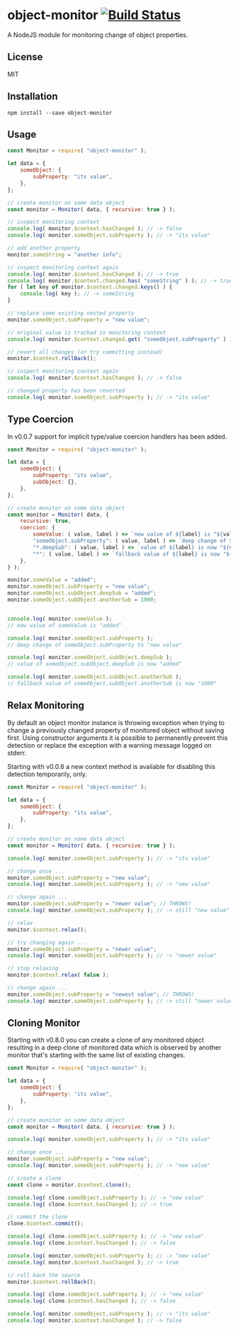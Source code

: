 # object-monitor [![Build Status](https://travis-ci.org/cepharum/object-monitor.svg?branch=master)](https://travis-ci.org/cepharum/object-monitor)

A NodeJS module for monitoring change of object properties.


## License

MIT

## Installation

```
npm install --save object-monitor
```

## Usage

```javascript
const Monitor = require( "object-monitor" );

let data = {
    someObject: {
        subProperty: "its value",
    },
};

// create monitor on some data object
const monitor = Monitor( data, { recursive: true } );

// inspect monitoring context
console.log( monitor.$context.hasChanged ); // -> false
console.log( monitor.someObject.subProperty ); // -> "its value"

// add another property
monitor.someString = "another info";

// inspect monitoring context again
console.log( monitor.$context.hasChanged ); // -> true
console.log( monitor.$context.changed.has( "someString" ) ); // -> true
for ( let key of monitor.$context.changed.keys() ) {
    console.log( key ); // -> someString
}

// replace some existing nested property
monitor.someObject.subProperty = "new value";

// original value is tracked in monitoring context
console.log( monitor.$context.changed.get( "someObject.subProperty" ) ); // -> "its value"

// revert all changes (or try committing instead)
monitor.$context.rollBack();

// inspect monitoring context again
console.log( monitor.$context.hasChanged ); // -> false

// changed property has been reverted
console.log( monitor.someObject.subProperty ); // -> "its value"
```

## Type Coercion

In v0.0.7 support for implicit type/value coercion handlers has been added.

```javascript
const Monitor = require( "object-monitor" );

let data = {
    someObject: {
        subProperty: "its value",
        subObject: {},
    },
};

// create monitor on some data object
const monitor = Monitor( data, {
	recursive: true,
	coercion: {
		someValue: ( value, label ) => `new value of ${label} is "${value}"`,
		"someObject.subProperty": ( value, label ) => `deep change of ${label} to "${value}"`,
		"*.deepSub": ( value, label ) => `value of ${label} is now "${value}"`,
		"*": ( value, label ) => `fallback value of ${label} is now "${value}"`
	},
} );

monitor.someValue = "added";
monitor.someObject.subProperty = "new value";
monitor.someObject.subObject.deepSub = "added";
monitor.someObject.subObject.anotherSub = 1000;


console.log( monitor.someValue );
// new value of someValue is "added"

console.log( monitor.someObject.subProperty );
// deep change of someObject.subProperty to "new value"

console.log( monitor.someObject.subObject.deepSub );
// value of someObject.subObject.deepSub is now "added"

console.log( monitor.someObject.subObject.anotherSub );
// fallback value of someObject.subObject.anotherSub is now "1000"
```

## Relax Monitoring

By default an object monitor instance is throwing exception when trying to change a previously changed property of monitored object without saving first. Using constructor arguments it is possible to permanently prevent this detection or replace the exception with a warning message logged on stderr.

Starting with v0.0.8 a new context method is available for disabling this detection temporarily, only.

```javascript
const Monitor = require( "object-monitor" );

let data = {
    someObject: {
        subProperty: "its value",
    },
};

// create monitor on some data object
const monitor = Monitor( data, { recursive: true } );

console.log( monitor.someObject.subProperty ); // -> "its value"

// change once ...
monitor.someObject.subProperty = "new value";
console.log( monitor.someObject.subProperty ); // -> "new value"

// change again ...
monitor.someObject.subProperty = "newer value"; // THROWS!
console.log( monitor.someObject.subProperty ); // -> still "new value"

// relax
monitor.$context.relax();

// try changing again ...
monitor.someObject.subProperty = "newer value";
console.log( monitor.someObject.subProperty ); // -> "newer value"

// stop relaxing
monitor.$context.relax( false );

// change again ...
monitor.someObject.subProperty = "newest value"; // THROWS!
console.log( monitor.someObject.subProperty ); // -> still "newer value"
```

## Cloning Monitor

Starting with v0.8.0 you can create a clone of any monitored object resulting in a deep clone of monitored data which is observed by another monitor that's starting with the same list of existing changes.

```javascript
const Monitor = require( "object-monitor" );

let data = {
    someObject: {
        subProperty: "its value",
    },
};

// create monitor on some data object
const monitor = Monitor( data, { recursive: true } );

console.log( monitor.someObject.subProperty ); // -> "its value"

// change once ...
monitor.someObject.subProperty = "new value";
console.log( monitor.someObject.subProperty ); // -> "new value"

// create a clone
const clone = monitor.$context.clone();

console.log( clone.someObject.subProperty ); // -> "new value"
console.log( clone.$context.hasChanged ); // -> true

// commit the clone
clone.$context.commit();

console.log( clone.someObject.subProperty ); // -> "new value"
console.log( clone.$context.hasChanged ); // -> false

console.log( monitor.someObject.subProperty ); // -> "new value"
console.log( monitor.$context.hasChanged ); // -> true

// roll back the source
monitor.$context.rollBack();

console.log( clone.someObject.subProperty ); // -> "new value"
console.log( clone.$context.hasChanged ); // -> false

console.log( monitor.someObject.subProperty ); // -> "its value"
console.log( monitor.$context.hasChanged ); // -> false
```
